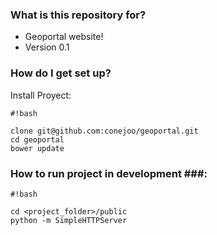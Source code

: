 ### What is this repository for? ###
* Geoportal website!
* Version 0.1

### How do I get set up? ###


Install Proyect:


```
#!bash

clone git@github.com:conejoo/geoportal.git
cd geoportal
bower update
```


### How to run project in development ###:


```
#!bash

cd <project_folder>/public
python -m SimpleHTTPServer

```
